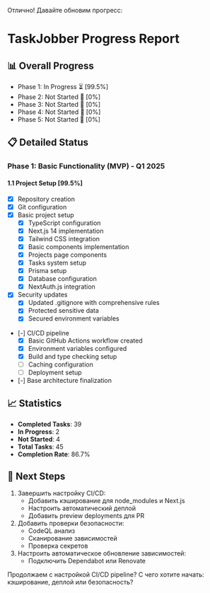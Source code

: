 Отлично! Давайте обновим прогресс:

# TaskJobber Progress Report

## 📊 Overall Progress

- Phase 1: In Progress ⏳ [99.5%]
- Phase 2: Not Started 🔄 [0%]
- Phase 3: Not Started 🔄 [0%]
- Phase 4: Not Started 🔄 [0%]
- Phase 5: Not Started 🔄 [0%]

## 📋 Detailed Status

### Phase 1: Basic Functionality (MVP) - Q1 2025
#### 1.1 Project Setup [99.5%]
- [x] Repository creation
- [x] Git configuration
- [x] Basic project setup
  - [x] TypeScript configuration
  - [x] Next.js 14 implementation
  - [x] Tailwind CSS integration
  - [x] Basic components implementation
  - [x] Projects page components
  - [x] Tasks system setup
  - [x] Prisma setup
  - [x] Database configuration
  - [x] NextAuth.js integration
- [x] Security updates
  - [x] Updated .gitignore with comprehensive rules
  - [x] Protected sensitive data
  - [x] Secured environment variables
- [-] CI/CD pipeline
  - [x] Basic GitHub Actions workflow created
  - [x] Environment variables configured
  - [x] Build and type checking setup
  - [ ] Caching configuration
  - [ ] Deployment setup
- [-] Base architecture finalization

## 📈 Statistics
- **Completed Tasks**: 39
- **In Progress**: 2
- **Not Started**: 4
- **Total Tasks**: 45
- **Completion Rate**: 86.7%

## 🔄 Next Steps
1. Завершить настройку CI/CD:
   - Добавить кэширование для node_modules и Next.js
   - Настроить автоматический деплой
   - Добавить preview deployments для PR
2. Добавить проверки безопасности:
   - CodeQL анализ
   - Сканирование зависимостей
   - Проверка секретов
3. Настроить автоматическое обновление зависимостей:
   - Подключить Dependabot или Renovate

Продолжаем с настройкой CI/CD pipeline? С чего хотите начать: кэширование, деплой или безопасность?